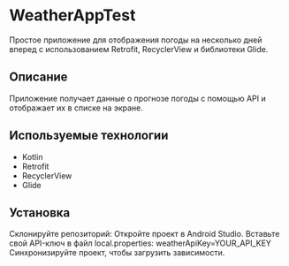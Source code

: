 # WeatherAppTest

Простое приложение для отображения погоды на несколько дней вперед с использованием Retrofit, RecyclerView и библиотеки Glide.


## Описание

Приложение получает данные о прогнозе погоды с помощью API и отображает их в списке на экране.


## Используемые технологии

- Kotlin
- Retrofit
- RecyclerView
- Glide


## Установка

Склонируйте репозиторий:
Откройте проект в Android Studio.
Вставьте свой API-ключ в файл local.properties:
weatherApiKey=YOUR_API_KEY
Синхронизируйте проект, чтобы загрузить зависимости.

